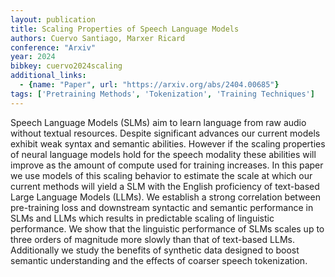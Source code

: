 ```yaml
---
layout: publication
title: Scaling Properties of Speech Language Models
authors: Cuervo Santiago, Marxer Ricard
conference: "Arxiv"
year: 2024
bibkey: cuervo2024scaling
additional_links:
  - {name: "Paper", url: "https://arxiv.org/abs/2404.00685"}
tags: ['Pretraining Methods', 'Tokenization', 'Training Techniques']
---
```

Speech Language Models (SLMs) aim to learn language from raw audio without textual resources. Despite significant advances our current models exhibit weak syntax and semantic abilities. However if the scaling properties of neural language models hold for the speech modality these abilities will improve as the amount of compute used for training increases. In this paper we use models of this scaling behavior to estimate the scale at which our current methods will yield a SLM with the English proficiency of text-based Large Language Models (LLMs). We establish a strong correlation between pre-training loss and downstream syntactic and semantic performance in SLMs and LLMs which results in predictable scaling of linguistic performance. We show that the linguistic performance of SLMs scales up to three orders of magnitude more slowly than that of text-based LLMs. Additionally we study the benefits of synthetic data designed to boost semantic understanding and the effects of coarser speech tokenization.
